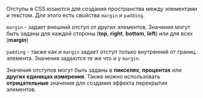 Отступы в CSS юзаются для создания пространства между элементами и текстом.  Для этого есть свойства `margin` и `padding`.

`margin` - задает внешний отступ от других элементов. Значения могут быть заданы для каждой стороны (**top**, **right**, **bottom**, **left**) или для всех (**margin**)

`padding` - также как и `margin` задает отступ только внутренний от границ элемента. 
Значения задаются те же что и у `margin`.

Значения отступов могут быть заданы в **пикселях**, **процентах** или **других единицах измерения**. Также можно использовать **отрицательные** значения для создания эффекта перекрытия элементов.